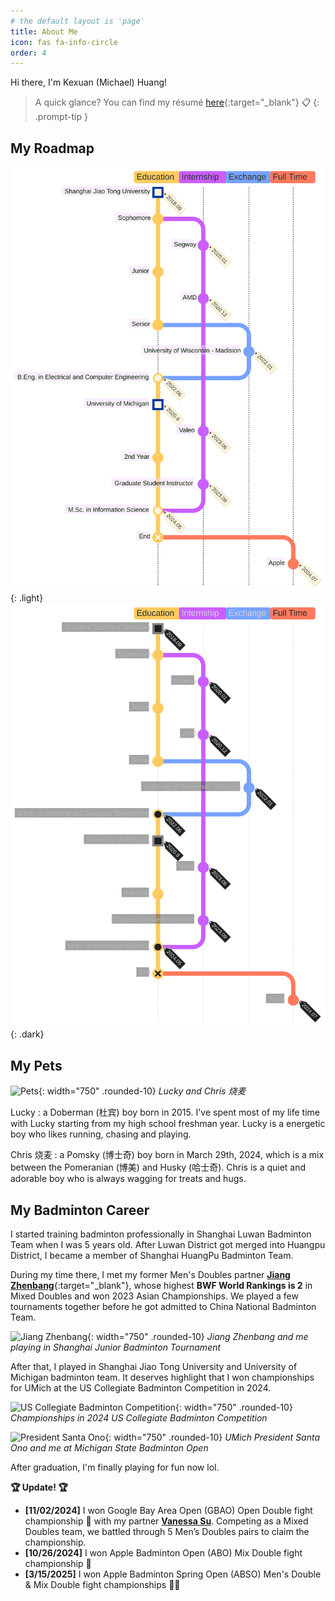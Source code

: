 ```yaml
---
# the default layout is 'page'
title: About Me
icon: fas fa-info-circle
order: 4
---
```


Hi there, I'm Kexuan (Michael) Huang!

> A quick glance? You can find my résumé [here](/assets/doc/Resume_Kexuan_Huang.pdf){:target="\_blank"} 📋
{: .prompt-tip }

## My Roadmap

![My Roadmap](/assets/img/blog/about_me/roadmap.svg){: .light}
![My Roadmap](/assets/img/blog/about_me/roadmap-dark.svg){: .dark}

<!-- ```mermaid
%%{
    init: {
      'logLevel': 'debug',
      'theme': 'dark',
      'themeVariables': {
            'commitLabelFontSize': '12px',
            'git0': '#ffcb5e',
            'git1': '#ca5eff',
            'git2': '#76a3ff',
            'git3': '#ff795e'
       },
      'gitGraph': {
        'rotateCommitLabel': false,
        'mainBranchName': 'Education'
      }
    }
  }%%

  gitGraph TB:
    commit id: "Shanghai Jiao Tong University" tag: "2018.09" type: HIGHLIGHT
    commit id: "Sophomore"
    branch Internship
    commit id: "Segway" tag: "2020.01"
    checkout Education
    commit id: "Junior"
    checkout Education
    checkout Internship
    commit id: "AMD" tag: "2020.12"
    checkout Education
    commit id: "Senior"
    branch Exchange
    commit id: "University of Wisconsin - Madision" tag: "2022.01"
    checkout Education
    commit id: "End"
    merge Exchange id: "B.Eng. in Electrical and Computer Engineering" tag: "2022.06"
    commit id: "University of Michigan" tag: "2020.8" type: HIGHLIGHT
    checkout Internship
    commit id: "Valeo" tag: "2023.06"
    checkout Education
    commit id: "2nd Year"
    checkout Internship
    commit id: "Graduate Student Instructor" tag: "2023.09"
    checkout Education
    merge Internship id: "M.Sc. in Information Science" tag: "2024.05"
    commit id: "End" type: REVERSE
    branch "Full Time"
    commit id: "Apple" tag: "2024.07"
``` -->

## My Pets

![Pets](/assets/img/blog/about_me/pets.jpg){: width="750" .rounded-10}
_Lucky and Chris 烧麦_

Lucky
: a Doberman (杜宾) boy born in 2015. I've spent most of my life time with Lucky starting from my high school freshman year. Lucky is a energetic boy who likes running, chasing and playing.

Chris 烧麦
: a Pomsky (博士奇) boy born in March 29th, 2024, which is a mix between the Pomeranian (博美) and Husky (哈士奇). Chris is a quiet and adorable boy who is always wagging for treats and hugs.


## My Badminton Career

I started training badminton professionally in Shanghai Luwan Badminton Team when I was 5 years old. After Luwan District got merged into Huangpu District, I became a member of Shanghai HuangPu Badminton Team.

During my time there, I met my former Men's Doubles partner [**Jiang Zhenbang**](https://bwfbadminton.com/player/63029/jiang-zhen-bang){:target="\_blank"}, whose highest **BWF World Rankings is 2** in Mixed Doubles and won 2023 Asian Championships. We played a few tournaments together before he got admitted to China National Badminton Team.

![Jiang Zhenbang](/assets/img/blog/about_me/badminton.jpg){: width="750" .rounded-10}
_Jiang Zhenbang and me playing in Shanghai Junior Badminton Tournament_

After that, I played in Shanghai Jiao Tong University and University of Michigan badminton team. It deserves highlight that I won championships for UMich at the US Collegiate Badminton Competition in 2024.

![US Collegiate Badminton Competition](/assets/img/blog/about_me/conference.jpg){: width="750" .rounded-10}
_Championships in 2024 US Collegiate Badminton Competition_

![President Santa Ono](/assets/img/blog/about_me/ono.jpg){: width="750" .rounded-10}
_UMich President Santa Ono and me at Michigan State Badminton Open_

After graduation, I'm finally playing for fun now lol.

**🏆 Update! 🏆**

- **[11/02/2024]** I won Google Bay Area Open (GBAO) Open Double fight championship 🥇 with my partner [**Vanessa Su**](https://www.linkedin.com/in/jiayao-su-6296421a8/). Competing as a Mixed Doubles team, we battled through 5 Men’s Doubles pairs to claim the championship.
- **[10/26/2024]** I won Apple Badminton Open (ABO) Mix Double fight championship 🥇
- **[3/15/2025]** I won Apple Badminton Spring Open (ABSO) Men's Double & Mix Double fight championships 🥇🥇
